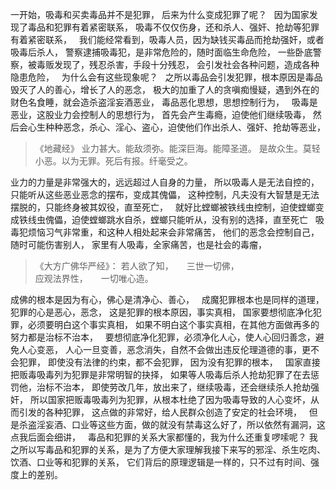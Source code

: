 一开始，吸毒和买卖毒品并不是犯罪，
后来为什么变成犯罪了呢？
&nbsp;
因为国家发现了毒品和犯罪有着紧密联系，
吸毒不仅仅伤身，还和杀人、强奸、抢劫等犯罪有着紧密联系，
&nbsp;
我们能经常看到，吸毒人员，因为缺钱买毒品而抢劫强奸，或者吸毒后杀人，
警察逮捕吸毒犯，是非常危险的，随时面临生命危险，
一些卧底警察，被毒贩发现了，残忍杀害，手段十分残忍，
会引发社会各种问题，造成各种隐患危险，
&nbsp;
为什么会有这些现象呢？
&nbsp;
之所以毒品会引发犯罪，根本原因是毒品毁灭了人的善心，增长了人的恶念，
极大的加重了人的贪嗔痴慢疑，遇到外在的财色名食睡，就会造杀盗淫妄酒恶业，
毒品恶化思想，思想控制行为，
&nbsp;
吸毒是恶业，这股业力会控制人的思想行为，
首先会产生毒瘾，迫使他们继续吸毒，
然后会心生种种恶念，杀心、淫心、盗心，迫使他们作出杀人、强奸、抢劫等恶业，

> 《地藏经》
> 业力甚大。能敌须弥。能深巨海。能障圣道。 
> 是故众生。莫轻小恶。以为无罪。死后有报。纤毫受之。 

业力的力量是非常强大的，远远超过人自身的力量，
所以吸毒人是无法自控的，只能听从这些恶业恶念的摆布，变成其傀儡，
这种控制，凡夫没有大智慧是无法摆脱的，只能终身被其奴役，直至死亡，
&nbsp;
就好比螳螂被铁线虫控制，迫使螳螂变成铁线虫傀儡，迫使螳螂跳水自杀，螳螂只能听从，没有别的选择，直至死亡
&nbsp;
吸毒犯烦恼习气非常重，和这种人相处起来会非常痛苦，
他们的恶念会控制自己，随时可能伤害别人，
家里有人吸毒，全家痛苦，也是社会的毒瘤，

> 《大方广佛华严经》：
> 若人欲了知，　　三世一切佛，  
> 应观法界性，　　一切唯心造。

成佛的根本是因为有心，佛心是清净心、善心，
&nbsp;
成魔犯罪根本也是同样的道理，犯罪的心是恶心，恶念，
这是犯罪的根本原因，事实真相，
国家要想彻底净化犯罪，必须要明白这个事实真相，
如果不明白这个事实真相，在其他方面做再多的努力都是治标不治本，
&nbsp;
要想彻底净化犯罪，必须净化人心，使人心回归善念，避免人心变恶，
人心一旦变善，恶念消失，自然不会做出违反伦理道德的事，更不会犯罪，
即使没有法律的约束，都不会犯罪，
因为没有犯罪的根本，
&nbsp;
国家直接把贩毒吸毒列为犯罪是非常明智的抉择，
如果等人吸毒后杀人抢劫犯罪了在去惩罚他，治标不治本，
即使劳改几年，放出来了，继续吸毒，还会继续杀人抢劫强奸，
所以国家把贩毒吸毒列为犯罪，从根本杜绝了因为吸毒导致的人心变坏，从而引发的各种犯罪，
这点做的非常好，给人民群众创造了安定的社会环境，
&nbsp;
但是杀盗淫妄酒、口业等这些方面，做的就没有禁毒这么好了，所以依然有漏洞，这点我后面会细讲，
&nbsp;
毒品和犯罪的关系大家都懂的，我为什么还重复啰嗦呢？
我之所以写毒品和犯罪的关系，是为了方便大家理解我接下来写的邪淫、杀生吃肉、饮酒、口业等和犯罪的关系，
它们背后的原理逻辑是一样的，只不过有时间、强度上的差别。

